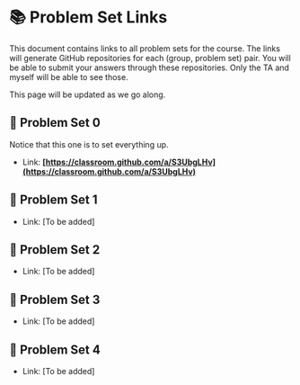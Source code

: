 # 📚 Problem Set Links

This document contains links to all problem sets for the course. The links will generate GitHub repositories for each (group, problem set) pair. You will be able to submit your answers through these repositories. Only the TA and myself will be able to see those.

This page will be updated as we go along.

## 📝 Problem Set 0
Notice that this one is to set everything up.

- Link: **[https://classroom.github.com/a/S3UbgLHv](https://classroom.github.com/a/S3UbgLHv)**

## 📝 Problem Set 1
- Link: [To be added]

## 📝 Problem Set 2
- Link: [To be added]

## 📝 Problem Set 3
- Link: [To be added]

## 📝 Problem Set 4
- Link: [To be added]